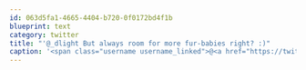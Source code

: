 ```yaml
---
id: 063d5fa1-4665-4404-b720-0f0172bd4f1b
blueprint: text
category: twitter
title: "'@_dlight But always room for more fur-babies right? :)"
caption: '<span class="username username_linked">@<a href="https://twitter.com/_dlight" title="Битюцкий Корнилий">_dlight</a></span> But always room for more fur-babies right? :)'
---
```

